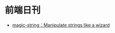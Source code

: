 # 前端日刊

* [magic-string：Manipulate strings like a wizard](https://github.com/Rich-Harris/magic-string/tree/master/src)
